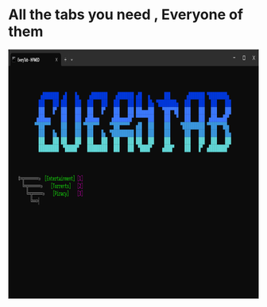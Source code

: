 # All the tabs you need , Everyone of them
<div align="center">
  <img alt="Screenshot" height="500px" src="assets/Screenshot 2024-09-26 060913.png">
</div>
